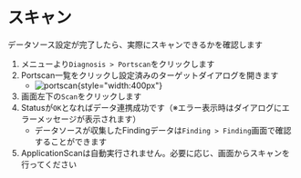 # スキャン

データソース設定が完了したら、実際にスキャンできるかを確認します

1. メニューより`Diagnosis > Portscan`をクリックします
2. Portscan一覧をクリックし設定済みのターゲットダイアログを開きます
    - ![portscan](/img/diagnosis/portscan_scan.png){style="width:400px"}
3. 画面左下の`Scan`をクリックします
4. Statusが`OK`となればデータ連携成功です（※エラー表示時はダイアログにエラーメッセージが表示されます）
    - データソースが収集したFindingデータは`Finding > Finding`画面で確認することができます
5. ApplicationScanは自動実行されません。必要に応じ、画面からスキャンを行ってください
